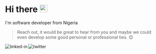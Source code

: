 # Hi there <img src="https://media.giphy.com/media/hvRJCLFzcasrR4ia7z/giphy.gif" width="25">
I'm software developer from Nigeria

 > Reach out, it would be great to hear from you and maybe we could even develop some good personal or professional ties. 😊

 [<img align="left" alt="linked-in" src="https://img.shields.io/badge/linkedin-%230077B5.svg?&style=for-the-badge&logo=linkedin&logoColor=white" />](www.linkedin.com/in/muiz-ogundiran-27a0aa204)[<img align="left" alt="twitter" src="https://img.shields.io/badge/twitter-%231DA1F2.svg?&style=for-the-badge&logo=twitter&logoColor=white" />](https://twitter.com/OgundiranMuiz?s=09)
<br />
#

<!-- [![Muiz's GitHub stats](https://github-readme-stats.vercel.app/api?username=muizogundiran&count_private=true&show_icons=true&theme=highcontrast&hide_rank=false&hide_border=true)]()  -->
<!-- [![Top Langs](https://github-readme-stats.vercel.app/api/top-langs/?username=muizogundiran&hide=php&count_private=true&show_icons=true&theme=highcontrast&hide_rank=false&hide_border=true)]() -->

<!-- [![Muiz's Spotify](https://spotify-github-profile.vercel.app/api/view.svg?uid=a56oe5ptg7bzx7nq12fyolbni&cover_image=true&theme=novatorem&bar_color=C2CB12&bar_color_cover=false)](https://spotify-github-profile.vercel.app/api/view.svg?uid=a56oe5ptg7bzx7nq12fyolbni&redirect=true)  -->
